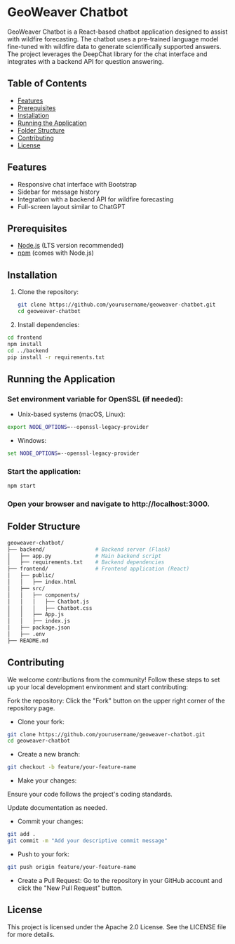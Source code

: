 # GeoWeaver Chatbot

GeoWeaver Chatbot is a React-based chatbot application designed to assist with wildfire forecasting. The chatbot uses a pre-trained language model fine-tuned with wildfire data to generate scientifically supported answers. The project leverages the DeepChat library for the chat interface and integrates with a backend API for question answering.

## Table of Contents
- [Features](#features)
- [Prerequisites](#prerequisites)
- [Installation](#installation)
- [Running the Application](#running-the-application)
- [Folder Structure](#folder-structure)
- [Contributing](#contributing)
- [License](#license)

## Features
- Responsive chat interface with Bootstrap
- Sidebar for message history
- Integration with a backend API for wildfire forecasting
- Full-screen layout similar to ChatGPT

## Prerequisites
- [Node.js](https://nodejs.org/en/download/) (LTS version recommended)
- [npm](https://www.npmjs.com/get-npm) (comes with Node.js)

## Installation
1. Clone the repository:
   ```bash
   git clone https://github.com/yourusername/geoweaver-chatbot.git
   cd geoweaver-chatbot
   ```

2. Install dependencies:
  ```bash
  cd frontend
  npm install
  cd ../backend
  pip install -r requirements.txt
  ```

## Running the Application

### Set environment variable for OpenSSL (if needed):

- Unix-based systems (macOS, Linux):
```bash
export NODE_OPTIONS=--openssl-legacy-provider
```

- Windows:
```cmd
set NODE_OPTIONS=--openssl-legacy-provider
```

### Start the application:

```bash
npm start
```

### Open your browser and navigate to http://localhost:3000.

## Folder Structure

```bash
geoweaver-chatbot/
├── backend/                # Backend server (Flask)
│   ├── app.py              # Main backend script
│   ├── requirements.txt    # Backend dependencies
├── frontend/               # Frontend application (React)
│   ├── public/
│   │   ├── index.html
│   ├── src/
│   │   ├── components/
│   │   │   ├── Chatbot.js
│   │   │   ├── Chatbot.css
│   │   ├── App.js
│   │   ├── index.js
│   ├── package.json
│   ├── .env
├── README.md
```

## Contributing

We welcome contributions from the community! Follow these steps to set up your local development environment and start contributing:

Fork the repository: Click the "Fork" button on the upper right corner of the repository page.

- Clone your fork:

```bash
git clone https://github.com/yourusername/geoweaver-chatbot.git
cd geoweaver-chatbot
```

- Create a new branch:

```bash
git checkout -b feature/your-feature-name
```

- Make your changes:

Ensure your code follows the project's coding standards.

Update documentation as needed.

- Commit your changes:

```bash
git add .
git commit -m "Add your descriptive commit message"
```

- Push to your fork:

```bash
git push origin feature/your-feature-name
```

- Create a Pull Request: Go to the repository in your GitHub account and click the "New Pull Request" button.

## License

This project is licensed under the Apache 2.0 License. See the LICENSE file for more details.
